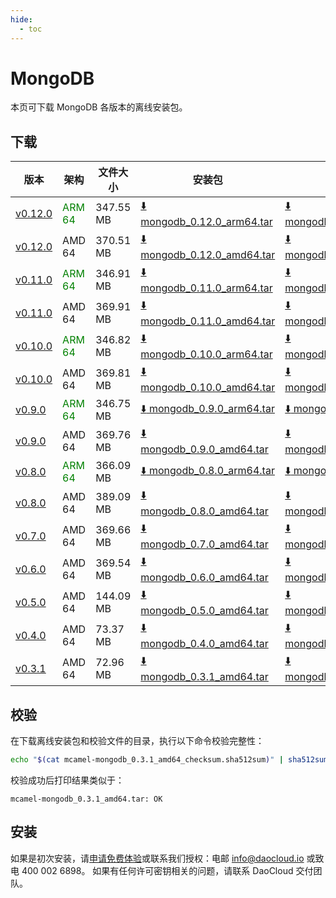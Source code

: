 ```yaml
---
hide:
  - toc
---
```


# MongoDB

本页可下载 MongoDB 各版本的离线安装包。

## 下载

| 版本 | 架构 | 文件大小 | 安装包 | 校验文件 | 更新日期 |
| --- | --- | -------- | ----- | ------ | ------- |
| [v0.12.0](../../../middleware/mongodb/release-notes.md) | <font color=green>ARM 64</font> | 347.55 MB | [:arrow_down: mongodb_0.12.0_arm64.tar](https://qiniu-download-public.daocloud.io/DaoCloud_Enterprise/mcamel-mongodb_0.12.0_arm64.tar) | [:arrow_down: mongodb_0.12.0_arm64_checksum.sha512sum](https://qiniu-download-public.daocloud.io/DaoCloud_Enterprise/mcamel-mongodb_0.12.0_arm64_checksum.sha512sum) | 2024-08-08 |
| [v0.12.0](../../../middleware/mongodb/release-notes.md) | AMD 64 | 370.51 MB | [:arrow_down: mongodb_0.12.0_amd64.tar](https://qiniu-download-public.daocloud.io/DaoCloud_Enterprise/mcamel-mongodb_0.12.0_amd64.tar) | [:arrow_down: mongodb_0.12.0_amd64_checksum.sha512sum](https://qiniu-download-public.daocloud.io/DaoCloud_Enterprise/mcamel-mongodb_0.12.0_amd64_checksum.sha512sum) | 2024-08-08 |
| [v0.11.0](../../../middleware/mongodb/release-notes.md) | <font color=green>ARM 64</font> | 346.91 MB | [:arrow_down: mongodb_0.11.0_arm64.tar](https://qiniu-download-public.daocloud.io/DaoCloud_Enterprise/mcamel-mongodb_0.11.0_arm64.tar) | [:arrow_down: mongodb_0.11.0_arm64_checksum.sha512sum](https://qiniu-download-public.daocloud.io/DaoCloud_Enterprise/mcamel-mongodb_0.11.0_arm64_checksum.sha512sum) | 2024-07-04 |
| [v0.11.0](../../../middleware/mongodb/release-notes.md) | AMD 64 | 369.91 MB | [:arrow_down: mongodb_0.11.0_amd64.tar](https://qiniu-download-public.daocloud.io/DaoCloud_Enterprise/mcamel-mongodb_0.11.0_amd64.tar) | [:arrow_down: mongodb_0.11.0_amd64_checksum.sha512sum](https://qiniu-download-public.daocloud.io/DaoCloud_Enterprise/mcamel-mongodb_0.11.0_amd64_checksum.sha512sum) | 2024-07-04 |
| [v0.10.0](../../../middleware/mongodb/release-notes.md) | <font color=green>ARM 64</font> | 346.82 MB | [:arrow_down: mongodb_0.10.0_arm64.tar](https://qiniu-download-public.daocloud.io/DaoCloud_Enterprise/mcamel-mongodb_0.10.0_arm64.tar) | [:arrow_down: mongodb_0.10.0_arm64_checksum.sha512sum](https://qiniu-download-public.daocloud.io/DaoCloud_Enterprise/mcamel-mongodb_0.10.0_arm64_checksum.sha512sum) | 2024-06-05 |
| [v0.10.0](../../../middleware/mongodb/release-notes.md) | AMD 64 | 369.81 MB | [:arrow_down: mongodb_0.10.0_amd64.tar](https://qiniu-download-public.daocloud.io/DaoCloud_Enterprise/mcamel-mongodb_0.10.0_amd64.tar) | [:arrow_down: mongodb_0.10.0_amd64_checksum.sha512sum](https://qiniu-download-public.daocloud.io/DaoCloud_Enterprise/mcamel-mongodb_0.10.0_amd64_checksum.sha512sum) | 2024-06-05 |
| [v0.9.0](../../../middleware/mongodb/release-notes.md) | <font color=green>ARM 64</font> | 346.75 MB | [:arrow_down: mongodb_0.9.0_arm64.tar](https://qiniu-download-public.daocloud.io/DaoCloud_Enterprise/mcamel-mongodb_0.9.0_arm64.tar) | [:arrow_down: mongodb_0.9.0_arm64_checksum.sha512sum](https://qiniu-download-public.daocloud.io/DaoCloud_Enterprise/mcamel-mongodb_0.9.0_arm64_checksum.sha512sum) | 2024-05-08 |
| [v0.9.0](../../../middleware/mongodb/release-notes.md) | AMD 64 | 369.76 MB | [:arrow_down: mongodb_0.9.0_amd64.tar](https://qiniu-download-public.daocloud.io/DaoCloud_Enterprise/mcamel-mongodb_0.9.0_amd64.tar) | [:arrow_down: mongodb_0.9.0_amd64_checksum.sha512sum](https://qiniu-download-public.daocloud.io/DaoCloud_Enterprise/mcamel-mongodb_0.9.0_amd64_checksum.sha512sum) | 2024-05-08 |
| [v0.8.0](../../../middleware/mongodb/release-notes.md) | <font color="green">ARM 64</font> | 366.09 MB | [:arrow_down: mongodb_0.8.0_arm64.tar](https://qiniu-download-public.daocloud.io/DaoCloud_Enterprise/mcamel-mongodb_0.8.0_arm64.tar) | [:arrow_down: mongodb_0.8.0_arm64_checksum.sha512sum](https://qiniu-download-public.daocloud.io/DaoCloud_Enterprise/mcamel-mongodb_0.8.0_arm64_checksum.sha512sum) | 2024-04-03 |
| [v0.8.0](../../../middleware/mongodb/release-notes.md) | AMD 64 | 389.09 MB | [:arrow_down: mongodb_0.8.0_amd64.tar](https://qiniu-download-public.daocloud.io/DaoCloud_Enterprise/mcamel-mongodb_0.8.0_amd64.tar) | [:arrow_down: mongodb_0.8.0_amd64_checksum.sha512sum](https://qiniu-download-public.daocloud.io/DaoCloud_Enterprise/mcamel-mongodb_0.8.0_amd64_checksum.sha512sum) | 2024-04-03 |
| [v0.7.0](../../../middleware/mongodb/release-notes.md) | AMD 64 | 369.66 MB | [:arrow_down: mongodb_0.7.0_amd64.tar](https://qiniu-download-public.daocloud.io/DaoCloud_Enterprise/mcamel-mongodb_0.7.0_amd64.tar) | [:arrow_down: mongodb_0.7.0_amd64_checksum.sha512sum](https://qiniu-download-public.daocloud.io/DaoCloud_Enterprise/mcamel-mongodb_0.7.0_amd64_checksum.sha512sum) | 2024-02-01 |
| [v0.6.0](../../../middleware/mongodb/release-notes.md) | AMD 64 | 369.54 MB | [:arrow_down: mongodb_0.6.0_amd64.tar](https://qiniu-download-public.daocloud.io/DaoCloud_Enterprise/mcamel-mongodb_0.6.0_amd64.tar) | [:arrow_down: mongodb_0.6.0_amd64_checksum.sha512sum](https://qiniu-download-public.daocloud.io/DaoCloud_Enterprise/mcamel-mongodb_0.6.0_amd64_checksum.sha512sum) | 2024-01-04 |
| [v0.5.0](../../../middleware/mongodb/release-notes.md) | AMD 64 | 144.09 MB | [:arrow_down: mongodb_0.5.0_amd64.tar](https://qiniu-download-public.daocloud.io/DaoCloud_Enterprise/mcamel-mongodb_0.5.0_amd64.tar) | [:arrow_down: mongodb_0.5.0_amd64_checksum.sha512sum](https://qiniu-download-public.daocloud.io/DaoCloud_Enterprise/mcamel-mongodb_0.5.0_amd64_checksum.sha512sum) | 2023-12-10 |
| [v0.4.0](../../../middleware/mongodb/release-notes.md) | AMD 64 | 73.37 MB | [:arrow_down: mongodb_0.4.0_amd64.tar](https://qiniu-download-public.daocloud.io/DaoCloud_Enterprise/mcamel-mongodb_0.4.0_amd64.tar) | [:arrow_down: mongodb_0.4.0_amd64_checksum.sha512sum](https://qiniu-download-public.daocloud.io/DaoCloud_Enterprise/mcamel-mongodb_0.4.0_amd64_checksum.sha512sum) | 2023-11-02 |
| [v0.3.1](../../../middleware/mongodb/release-notes.md) | AMD 64 | 72.96 MB | [:arrow_down: mongodb_0.3.1_amd64.tar](https://qiniu-download-public.daocloud.io/DaoCloud_Enterprise/mcamel-mongodb_0.3.1_amd64.tar) | [:arrow_down: mongodb_0.3.1_amd64_checksum.sha512sum](https://qiniu-download-public.daocloud.io/DaoCloud_Enterprise/mcamel-mongodb_0.3.1_amd64_checksum.sha512sum) | 2023-10-20 |

## 校验

在下载离线安装包和校验文件的目录，执行以下命令校验完整性：

```sh
echo "$(cat mcamel-mongodb_0.3.1_amd64_checksum.sha512sum)" | sha512sum -c
```

校验成功后打印结果类似于：

```none
mcamel-mongodb_0.3.1_amd64.tar: OK
```

## 安装

如果是初次安装，请[申请免费体验](../../../dce/license0.md)或联系我们授权：电邮 info@daocloud.io 或致电 400 002 6898。
如果有任何许可密钥相关的问题，请联系 DaoCloud 交付团队。